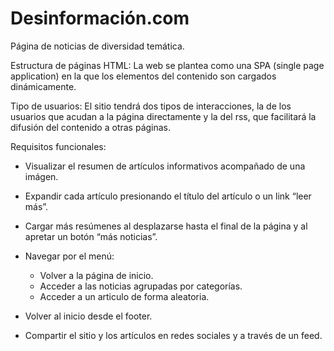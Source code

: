 # Desinformación.com

Página de noticias de diversidad temática.

Estructura de páginas HTML:
La web se plantea como una SPA (single page application) en la que los elementos del contenido son cargados dinámicamente.

Tipo de usuarios: El sitio tendrá dos tipos de interacciones, la de los usuarios que acudan a la página directamente y la del rss, que facilitará la difusión del contenido a otras páginas.

Requisitos funcionales:

- Visualizar  el resumen de artículos informativos acompañado de una imágen.

- Expandir cada artículo presionando el título del artículo o un link  “leer más”.

- Cargar más resúmenes al desplazarse hasta el final de la página y al apretar un botón “más noticias”.

- Navegar por el menú:

	- Volver a la página de inicio.
	- Acceder a las noticias agrupadas por categorías.
	- Acceder a un articulo de forma aleatoria.

- Volver al inicio desde el footer.

- Compartir el sitio y los artículos en redes sociales y a través de un feed.
